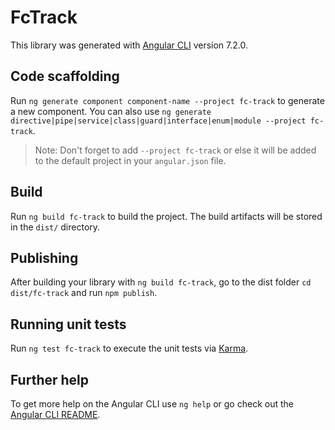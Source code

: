 # FcTrack

This library was generated with [Angular CLI](https://github.com/angular/angular-cli) version 7.2.0.

## Code scaffolding

Run `ng generate component component-name --project fc-track` to generate a new component. You can also use `ng generate directive|pipe|service|class|guard|interface|enum|module --project fc-track`.
> Note: Don't forget to add `--project fc-track` or else it will be added to the default project in your `angular.json` file. 

## Build

Run `ng build fc-track` to build the project. The build artifacts will be stored in the `dist/` directory.

## Publishing

After building your library with `ng build fc-track`, go to the dist folder `cd dist/fc-track` and run `npm publish`.

## Running unit tests

Run `ng test fc-track` to execute the unit tests via [Karma](https://karma-runner.github.io).

## Further help

To get more help on the Angular CLI use `ng help` or go check out the [Angular CLI README](https://github.com/angular/angular-cli/blob/master/README.md).
